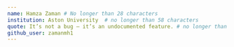 ```yaml
---
name: Hamza Zaman # No longer than 28 characters
institution: Aston University  # no longer than 58 characters
quote: It’s not a bug — it’s an undocumented feature. # no longer than 100 characters, avoid using quotes(") to guarantee the format remains the same.
github_user: zamanmh1
---
```

